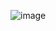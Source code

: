 ![image](https://github.com/Utku-bot/Login-Register/assets/83402251/e0360f0f-9990-4707-8aaf-b144230c77d8)

